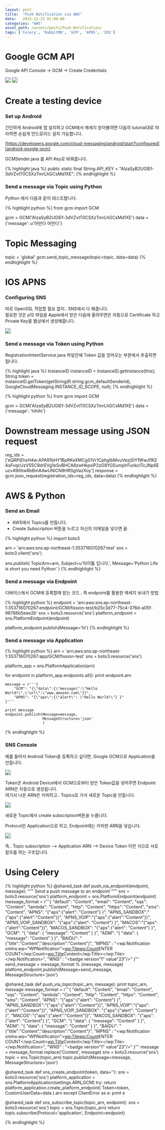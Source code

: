```yaml
---
layout: post
title:  "Push Notification via AWS"
date:   2015-12-25 01:00:00
categories: "AWS"
asset_path: /assets/posts/Push-Notification/
tags: ['Celery', 'RabbitMQ', 'GCM', 'APNS', 'IOS']
---
```

# Google GCM API

Google API Console -> GCM -> Create Credentials

<img src="{{ page.asset_path }}google01.png" class="img-responsive img-rounded img-fluid" style="border:1px solid #aaa;">

<img src="{{ page.asset_path }}google02.png" class="img-responsive img-rounded img-fluid" style="border:1px solid #aaa;">



# Create a testing device

### Set up Android

간단하게 Android에 앱 설치하고 GCM에서 메세지 받아볼려면 다음의 tutorial대로 따라하면 손쉽게 안드로이드 설치 가능합니다.

[https://developers.google.com/cloud-messaging/android/start?configured][android-google-gcm]

GCMSender.java 를 API Key로 바꿔줍니다.

{% highlight java %}
public static final String API_KEY = "AIzaSyB2UGIEf-3dVZvtT0CSXzTmrLhGCsMd1XE";
{% endhighlight %}

### Send a message via Topic using Python
Python 에서 다음과 같이 테스트합니다.

{% highlight python %}
from gcm import GCM

gcm = GCM('AIzaSyB2UGIEf-3dVZvtT0CSXzTmrLhGCsMd1XE')
data = {'message': u'아만다 아만다'}

# Topic Messaging
topic = 'global'
gcm.send_topic_message(topic=topic, data=data)
{% endhighlight %}


# IOS APNS

### Configuring SNS

따로 OpenSSL 작업할 필요 없이.. SNS에서 다 해줍니다. <br>
필요한 것은 p12 파일을 Apple에서 받은 다음에 올려주면은 자동으로 Certificate 하고 Private Key를 웹상에서 생성해줍니다.

<img src="{{ page.asset_path }}apns.png" class="img-responsive img-rounded img-fluid" style="border:1px solid #aaa;">






### Send a message via Token using Python

RegistrationIntentService.java 파일안에 Token 값을 얻어오는 부분에서 추출하면 됩니다.

{% highlight java %}
InstanceID instanceID = InstanceID.getInstance(this);
String token = instanceID.getToken(getString(R.string.gcm_defaultSenderId),
    GoogleCloudMessaging.INSTANCE_ID_SCOPE, null);
{% endhighlight %}


{% highlight python %}
from gcm import GCM

gcm = GCM('AIzaSyB2UGIEf-3dVZvtT0CSXzTmrLhGCsMd1XE')
data = {'message': 'hihihi'}

# Downstream message using JSON request
reg_ids = ['eQRPiEhsH4w:APA91bHY1BpRKeXMCgS1Vr1CphgIbMvuVezjSIY1WwJf9l2AsFvqcUzV55C9drEVg1eSvBHCA8zwHkpxlP2zG8YG5umpIrFunkclTcJNp6Euzv49iIttwRbBmAAwUNICN9HRSgVazXoy']
response = gcm.json_request(registration_ids=reg_ids, data=data)
{% endhighlight %}






# AWS & Python

### Send an Email

* AWS에서 Topics를 만듭니다.
* Create Subscription 버튼을 누르고 자신의 이메일을 넣으면 끝.

{% highlight python %}
import boto3

arn = 'arn:aws:sns:ap-northeast-1:353716070267:test'
sns = boto3.client('sns')

sns.publish(
        TopicArn=arn,
        Subject=u'타이틀 입니다.',
        Message='Python Life is short you need Python'
)
{% endhighlight %}


### Send a message via Endpoint

디바이스에서 GCM에 등록할때 받는 코드.. 즉 endpoint를 활용한 메세지 보내기 방법

{% highlight python %}
endpoint = 'arn:aws:sns:ap-northeast-1:353716070267:endpoint/GCM/fission-test/b25c3d77-75c4-376d-a05f-98786b5eee2b'
sns = boto3.resource('sns')
platform_endpoint = sns.PlatformEndpoint(endpoint)

platform_endpoint.publish(Message='hi')
{% endhighlight %}


### Send a message via Application

{% highlight python %}
arn = 'arn:aws:sns:ap-northeast-1:353716070267:app/GCM/fission-test'
sns = boto3.resource('sns')

platform_app = sns.PlatformApplication(arn)

for endpoint in platform_app.endpoints.all():
    print endpoint.arn

    message = r'''{
        "GCM": "{\"data\":{\"message\":\"Hello World!\",\"url\":\"www.amazon.com\"}}",
        "APNS": "{\"aps\":{\"alert\": \"Hello World!\"} }"
    }'''

    print message
    endpoint.publish(Message=message,
                     MessageStructure='json'
                     )
{% endhighlight %}


### SNS Console

예를 들어서 Android Token을 등록하고 싶다면, Google GCM으로 Application을 만듭니다.

<img src="{{ page.asset_path }}aws01.png" class="img-responsive img-rounded img-fluid" style="border:1px solid #aaa;">

Token은 Android Device에서 GCM으로부터 받은 Token값을 넣어주면 Endpoint ARN은 자동으로 생성됩니다.<br>
여기서 나온 ARN은 카피하고.. Topics로 가서 새로운 Topic을 만듭니다.

<img src="{{ page.asset_path }}aws02.png" class="img-responsive img-rounded img-fluid" style="border:1px solid #aaa;">

새로운 Topic에서 create subscription버튼을 누릅니다.

Protocol은 Application으로 하고, Endpoint에는 카피한 ARN을 넣습니다.

<img src="{{ page.asset_path }}aws03.png" class="img-responsive img-rounded img-fluid" style="border:1px solid #aaa;">

즉..  Topic subscription --> Application ARN --> Device Token 이런 식으로 서로 참조를 하는 구조입니다.


# Using Celery


{% highlight python %}
@shared_task
def push_via_endpoint(endpoint, message):
    """
    Send a push message to an endpoint
    """
    sns = boto3.resource('sns')
    platform_endpoint = sns.PlatformEndpoint(endpoint)
    message_format = r'''{
        "default": "Content",
        "email": "Content",
        "sqs": "Content",
        "lambda": "Content",
        "http": "Content",
        "https": "Content",
        "sms": "Content",
        "APNS": "{\"aps\":{\"alert\": \"Content\"} }",
        "APNS_SANDBOX":"{\"aps\":{\"alert\":\"Content\"}}",
        "APNS_VOIP":"{\"aps\":{\"alert\":\"Content\"}}",
        "APNS_VOIP_SANDBOX": "{\"aps\":{\"alert\": \"Content\"} }",
        "MACOS":"{\"aps\":{\"alert\":\"Content\"}}",
        "MACOS_SANDBOX": "{\"aps\":{\"alert\": \"Content\"} }",
        "GCM": "{ \"data\": { \"message\": \"Content\" } }",
        "ADM": "{ \"data\": { \"message\": \"Content\" } }",
        "BAIDU": "{\"title\":\"Content\",\"description\":\"Content\"}",
        "MPNS" : "<?xml version=\"1.0\" encoding=\"utf-8\"?><wp:Notification xmlns:wp=\"WPNotification\"><wp:Tile><wp:Count>ENTER COUNT</wp:Count><wp:Title>Content</wp:Title></wp:Tile></wp:Notification>",
        "WNS" : "<badge version\"1\" value\"23\"/>"
        }'''
    send_message = message_format % (message, message)
    platform_endpoint.publish(Message=send_message,
                              MessageStructure='json')


@shared_task
def push_via_topic(topic_arn, message):
    print topic_arn, message
    message_format = r'''{
        "default": "Content",
        "email": "Content",
        "sqs": "Content",
        "lambda": "Content",
        "http": "Content",
        "https": "Content",
        "sms": "Content",
        "APNS": "{\"aps\":{\"alert\": \"Content\"} }",
        "APNS_SANDBOX":"{\"aps\":{\"alert\":\"Content\"}}",
        "APNS_VOIP":"{\"aps\":{\"alert\":\"Content\"}}",
        "APNS_VOIP_SANDBOX": "{\"aps\":{\"alert\": \"Content\"} }",
        "MACOS":"{\"aps\":{\"alert\":\"Content\"}}",
        "MACOS_SANDBOX": "{\"aps\":{\"alert\": \"Content\"} }",
        "GCM": "{ \"data\": { \"message\": \"Content\" } }",
        "ADM": "{ \"data\": { \"message\": \"Content\" } }",
        "BAIDU": "{\"title\":\"Content\",\"description\":\"Content\"}",
        "MPNS" : "<?xml version=\"1.0\" encoding=\"utf-8\"?><wp:Notification xmlns:wp=\"WPNotification\"><wp:Tile><wp:Count>ENTER COUNT</wp:Count><wp:Title>Content</wp:Title></wp:Tile></wp:Notification>",
        "WNS" : "<badge version\"1\" value\"23\"/>"
        }'''
    message = message_format.replace('Content', message)
    sns = boto3.resource('sns')
    topic = sns.Topic(topic_arn)
    topic.publish(Message=message, MessageStructure='json')


@shared_task
def sns_create_endpoint(token, data=''):
    sns = boto3.resource('sns')
    platform_application = sns.PlatformApplication(settings.ARN_GCM)
    try:
        return platform_application.create_platform_endpoint(
                Token=token,
                CustomUserData=data
        ).arn
    except ClientError as e:
        print e


@shared_task
def sns_subscribe_topic(topic_arn, endpoint):
    sns = boto3.resource('sns')
    topic = sns.Topic(topic_arn)
    return topic.subscribe(Protocol='application', Endpoint=endpoint)


{% endhighlight %}


[android-google-gcm]:https://developers.google.com/cloud-messaging/gcm